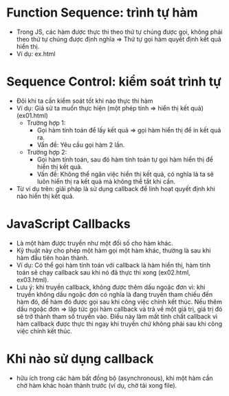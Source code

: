 # Function Sequence: trình tự hàm
- Trong JS, các hàm được thực thi theo thứ tự chúng được gọi, không phải theo thứ tự chúng được định nghĩa => Thứ tự gọi hàm quyết định kết quả hiển thị.
- Ví dụ: ex.html

# Sequence Control: kiểm soát trình tự
- Đôi khi ta cần kiểm soát tốt khi nào thực thi hàm
- Ví dụ: Giả sử ta muốn thực hiện (một phép tính => hiển thị kết quả) (ex01.html)
    + Trường hợp 1:
        * Gọi hàm tính toán để lấy kết quả => gọi hàm hiển thị để in kết quả ra.
        * Vấn đề: Yêu cầu gọi hàm 2 lần.
    + Trường hợp 2:
        * Gọi hàm tính toán, sau đó hàm tính toán tự gọi hàm hiển thị để hiển thị kết quả.
        * Vấn đề: Không thể ngăn việc hiển thị kết quả, có nghĩa là ta sẽ luôn hiển thị ra kết quả mà không thể tắt khi cần.
- Từ ví dụ trên: giải pháp là sử dụng callback để linh hoạt quyết định khi nào hiển thị kết quả.

# JavaScript Callbacks
- Là một hàm được truyền như một đối số cho hàm khác.
- Kỹ thuật này cho phép một hàm gọi một hàm khác, thường là sau khi hàm đầu tiên hoàn thành.
- Ví dụ: Có thể gọi hàm tính toán với callback là hàm hiển thị, hàm tính toán sẽ chạy callback sau khi nó đã thực thi xong (ex02.html, ex03.html).
- Lưu ý: khi truyền callback, không được thêm dấu ngoặc đơn vì: khi truyền không dấu ngoặc đơn có nghĩa là đang truyền tham chiếu đến hàm đó, để hàm đó được gọi sau khi công việc chính kết thúc. Nếu thêm dấu ngoặc đơn => lập tức gọi hàm callback và trả về một giá trị, giá trị đó sẽ trở thành tham số truyền vào. Điều này làm mất tính chất callback vì hàm callback được thực thi ngay khi truyền chứ không phải sau khi công việc chính kết thúc.

# Khi nào sử dụng callback
- hữu ích trong các hàm bất đồng bộ (asynchronous), khi một hàm cần chờ hàm khác hoàn thành trước (ví dụ, chờ tải xong file).